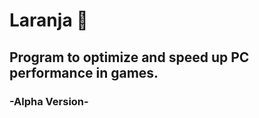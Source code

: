 # <tittle> Laranja </tittle> :orange:
## Program to optimize and speed up PC performance in games.



### -Alpha Version-
    
</p>


